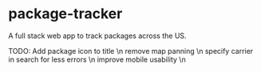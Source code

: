 # package-tracker
A full stack web app to track packages across the US. 

TODO:
Add package icon to title \n
remove map panning \n
specify carrier in search for less errors \n
improve mobile usability \n
